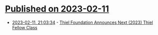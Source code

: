 # [Published on 2023-02-11](index.md)

* [2023-02-11, 21:03:34](https://news.ycombinator.com/item?id=34756324) - [Thiel Foundation Announces Next (2023) Thiel Fellow Class](https://www.businesswire.com/news/home/20230208005685/en/Thiel-Foundation-Announces-Next-Thiel-Fellow-Class)
